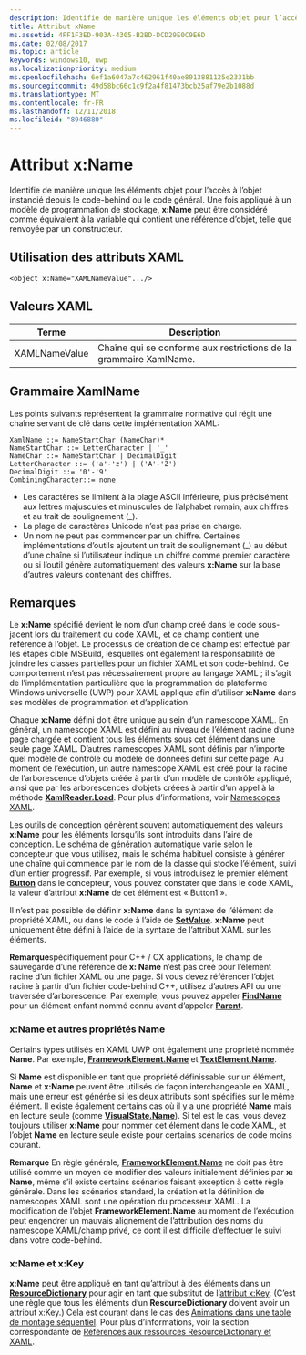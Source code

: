 ```yaml
---
description: Identifie de manière unique les éléments objet pour l’accès à l’objet instancié depuis le code-behind ou le code général.
title: Attribut xName
ms.assetid: 4FF1F3ED-903A-4305-B2BD-DCD29E0C9E6D
ms.date: 02/08/2017
ms.topic: article
keywords: windows10, uwp
ms.localizationpriority: medium
ms.openlocfilehash: 6ef1a6047a7c462961f40ae8913881125e2331bb
ms.sourcegitcommit: 49d58bc66c1c9f2a4f81473bcb25af79e2b1088d
ms.translationtype: MT
ms.contentlocale: fr-FR
ms.lasthandoff: 12/11/2018
ms.locfileid: "8946880"
---
```

# <a name="xname-attribute"></a>Attribut x:Name


Identifie de manière unique les éléments objet pour l’accès à l’objet instancié depuis le code-behind ou le code général. Une fois appliqué à un modèle de programmation de stockage, **x:Name** peut être considéré comme équivalent à la variable qui contient une référence d’objet, telle que renvoyée par un constructeur.

## <a name="xaml-attribute-usage"></a>Utilisation des attributs XAML

``` syntax
<object x:Name="XAMLNameValue".../>
```

## <a name="xaml-values"></a>Valeurs XAML

| Terme | Description |
|------|-------------|
| XAMLNameValue | Chaîne qui se conforme aux restrictions de la grammaire XamlName. |

##  <a name="xamlname-grammar"></a>Grammaire XamlName

Les points suivants représentent la grammaire normative qui régit une chaîne servant de clé dans cette implémentation XAML:

``` syntax
XamlName ::= NameStartChar (NameChar)*
NameStartChar ::= LetterCharacter | '_'
NameChar ::= NameStartChar | DecimalDigit
LetterCharacter ::= ('a'-'z') | ('A'-'Z')
DecimalDigit ::= '0'-'9'
CombiningCharacter::= none
```

-   Les caractères se limitent à la plage ASCII inférieure, plus précisément aux lettres majuscules et minuscules de l’alphabet romain, aux chiffres et au trait de soulignement (\_).
-   La plage de caractères Unicode n’est pas prise en charge.
-   Un nom ne peut pas commencer par un chiffre. Certaines implémentations d’outils ajoutent un trait de soulignement (\_) au début d’une chaîne si l’utilisateur indique un chiffre comme premier caractère ou si l’outil génère automatiquement des valeurs **x:Name** sur la base d’autres valeurs contenant des chiffres.

## <a name="remarks"></a>Remarques

Le **x:Name** spécifié devient le nom d’un champ créé dans le code sous-jacent lors du traitement du code XAML, et ce champ contient une référence à l’objet. Le processus de création de ce champ est effectué par les étapes cible MSBuild, lesquelles ont également la responsabilité de joindre les classes partielles pour un fichier XAML et son code-behind. Ce comportement n’est pas nécessairement propre au langage XAML ; il s’agit de l’implémentation particulière que la programmation de plateforme Windows universelle (UWP) pour XAML applique afin d’utiliser **x:Name** dans ses modèles de programmation et d’application.

Chaque **x:Name** défini doit être unique au sein d’un namescope XAML. En général, un namescope XAML est défini au niveau de l’élément racine d’une page chargée et contient tous les éléments sous cet élément dans une seule page XAML. D’autres namescopes XAML sont définis par n’importe quel modèle de contrôle ou modèle de données défini sur cette page. Au moment de l’exécution, un autre namescope XAML est créé pour la racine de l’arborescence d’objets créée à partir d’un modèle de contrôle appliqué, ainsi que par les arborescences d’objets créées à partir d’un appel à la méthode [**XamlReader.Load**](https://msdn.microsoft.com/library/windows/apps/br228048). Pour plus d’informations, voir [Namescopes XAML](xaml-namescopes.md).

Les outils de conception génèrent souvent automatiquement des valeurs **x:Name** pour les éléments lorsqu’ils sont introduits dans l’aire de conception. Le schéma de génération automatique varie selon le concepteur que vous utilisez, mais le schéma habituel consiste à générer une chaîne qui commence par le nom de la classe qui stocke l’élément, suivi d’un entier progressif. Par exemple, si vous introduisez le premier élément [**Button**](https://msdn.microsoft.com/library/windows/apps/br209265) dans le concepteur, vous pouvez constater que dans le code XAML, la valeur d’attribut **x:Name** de cet élément est « Button1 ».

Il n’est pas possible de définir **x:Name** dans la syntaxe de l’élément de propriété XAML, ou dans le code à l’aide de [**SetValue**](https://msdn.microsoft.com/library/windows/apps/br242361). **x:Name** peut uniquement être défini à l’aide de la syntaxe de l’attribut XAML sur les éléments.

**Remarque**spécifiquement pour C++ / CX applications, le champ de sauvegarde d’une référence de **x: Name** n’est pas créé pour l’élément racine d’un fichier XAML ou une page. Si vous devez référencer l’objet racine à partir d’un fichier code-behind C++, utilisez d’autres API ou une traversée d’arborescence. Par exemple, vous pouvez appeler [**FindName**](https://msdn.microsoft.com/library/windows/apps/br208715) pour un élément enfant nommé connu avant d’appeler [**Parent**](https://msdn.microsoft.com/library/windows/apps/br208739).

### <a name="xname-and-other-name-properties"></a>x:Name et autres propriétés Name

Certains types utilisés en XAML UWP ont également une propriété nommée **Name**. Par exemple, [**FrameworkElement.Name**](https://msdn.microsoft.com/library/windows/apps/br208735) et [**TextElement.Name**](https://msdn.microsoft.com/library/windows/apps/hh702125).

Si **Name** est disponible en tant que propriété définissable sur un élément, **Name** et **x:Name** peuvent être utilisés de façon interchangeable en XAML, mais une erreur est générée si les deux attributs sont spécifiés sur le même élément. Il existe également certains cas où il y a une propriété **Name** mais en lecture seule (comme [**VisualState.Name**](https://msdn.microsoft.com/library/windows/apps/br209031)). Si tel est le cas, vous devez toujours utiliser **x:Name** pour nommer cet élément dans le code XAML, et l’objet **Name** en lecture seule existe pour certains scénarios de code moins courant.

**Remarque** En règle générale, [**FrameworkElement.Name**](https://msdn.microsoft.com/library/windows/apps/br208735) ne doit pas être utilisé comme un moyen de modifier des valeurs initialement définies par **x: Name**, même s’il existe certains scénarios faisant exception à cette règle générale. Dans les scénarios standard, la création et la définition de namescopes XAML sont une opération du processeur XAML. La modification de l’objet **FrameworkElement.Name** au moment de l’exécution peut engendrer un mauvais alignement de l’attribution des noms du namescope XAML/champ privé, ce dont il est difficile d’effectuer le suivi dans votre code-behind.

### <a name="xname-and-xkey"></a>x:Name et x:Key

**x:Name** peut être appliqué en tant qu’attribut à des éléments dans un [**ResourceDictionary**](https://msdn.microsoft.com/library/windows/apps/br208794) pour agir en tant que substitut de l’[attribut x:Key](x-key-attribute.md). (C’est une règle que tous les éléments d’un **ResourceDictionary** doivent avoir un attribut x:Key.) Cela est courant dans le cas des [Animations dans une table de montage séquentiel](https://msdn.microsoft.com/library/windows/apps/mt187354). Pour plus d’informations, voir la section correspondante de [Références aux ressources ResourceDictionary et XAML](https://msdn.microsoft.com/library/windows/apps/mt187273).

